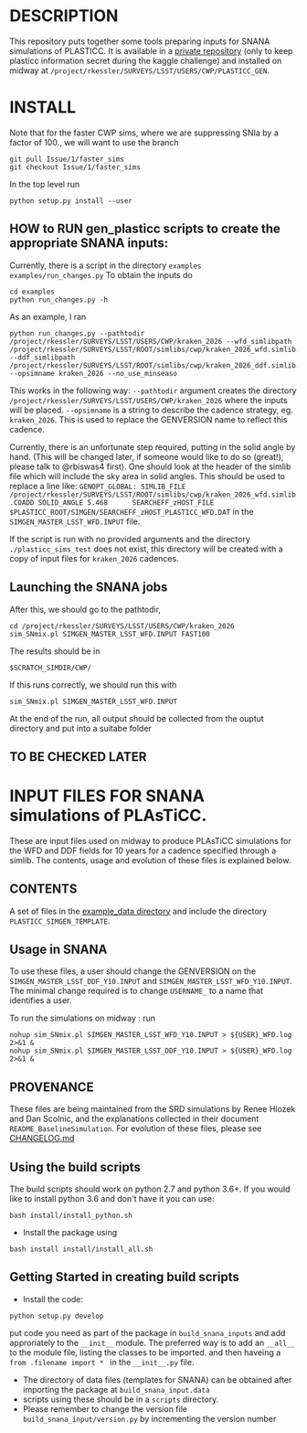# DESCRIPTION

This repository puts together some tools preparing inputs for SNANA simulations of PLASTICC. It is available in a [private repository](https://github.com/rbiswas4/GEN_PLASTICC_SIMS) (only to keep plasticc information secret during the kaggle challenge) and installed on midway at `/project/rkessler/SURVEYS/LSST/USERS/CWP/PLASTICC_GEN`. 
# INSTALL

Note that for the faster CWP sims, where we are suppressing SNIa by a factor of 100., we will want to use the branch
```
git pull Issue/1/faster_sims
git checkout Issue/1/faster_sims
```
In the top level run

```
python setup.py install --user
```

## HOW to RUN gen_plasticc scripts to create the appropriate SNANA inputs:
Currently, there is a script in the directory `examples` 
`examples/run_changes.py` 
To obtain the inputs do 
```
cd examples
python run_changes.py -h
```
As an example, I ran
```
python run_changes.py --pathtodir /project/rkessler/SURVEYS/LSST/USERS/CWP/kraken_2026 --wfd_simlibpath /project/rkessler/SURVEYS/LSST/ROOT/simlibs/cwp/kraken_2026_wfd.simlib.COADD --ddf_simlibpath /project/rkessler/SURVEYS/LSST/ROOT/simlibs/cwp/kraken_2026_ddf.simlib.COADD --opsimname kraken_2026 --no_use_minseaso
```
This works in the following way:
`--pathtodir` argument creates the directory  `/project/rkessler/SURVEYS/LSST/USERS/CWP/kraken_2026` where the inputs will be placed.
`--opsimname` is a string to describe the cadence strategy,  eg. `kraken_2026`. This is used to replace the GENVERSION name to reflect this cadence.


Currently, there is an unfortunate step required, putting in the solid angle by hand. (This will be changed later, if someone would like to do so (great!), please talk to @rbiswas4 first). One should look at the header of the simlib file which will include the sky area in solid angles. This should be used to replace a line like:
`GENOPT_GLOBAL: SIMLIB_FILE /project/rkessler/SURVEYS/LSST/ROOT/simlibs/cwp/kraken_2026_wfd.simlib.COADD SOLID_ANGLE 5.468      SEARCHEFF_zHOST_FILE $PLASTICC_ROOT/SIMGEN/SEARCHEFF_zHOST_PLASTICC_WFD.DAT` in the  
`SIMGEN_MASTER_LSST_WFD.INPUT` file. 


If the script is run with no provided arguments and the directory `./plasticc_sims_test` does not exist, this directory will be created with a copy of input files for `kraken_2026` cadences.
## Launching the SNANA jobs

After this, we should go to the pathtodir, 
```
cd /project/rkessler/SURVEYS/LSST/USERS/CWP/kraken_2026
sim_SNmix.pl SIMGEN_MASTER_LSST_WFD.INPUT FAST100
```
The results should be in 
```
$SCRATCH_SIMDIR/CWP/
```
If this runs correctly, we should run this with 
```
sim_SNmix.pl SIMGEN_MASTER_LSST_WFD.INPUT
```
At the end of the run, all output should be collected from the ouptut directory and put into a suitabe folder
## TO BE CHECKED LATER

# INPUT FILES FOR SNANA simulations of PLAsTiCC.

These are input files used on midway to produce PLAsTiCC simulations for the WFD and DDF fields for 10 years for a cadence specified through a simlib. The contents, usage and evolution of these files is explained below.

## CONTENTS
A set of files in the [example_data directory](./gen_plasticc/example_data) and include the directory `PLASTICC_SIMGEN_TEMPLATE`.


## Usage in SNANA
To use these files, a user should change the GENVERSION on the `SIMGEN_MASTER_LSST_DDF_Y10.INPUT` and `SIMGEN_MASTER_LSST_WFD_Y10.INPUT`. The minimal change required is to change `USERNAME_` to a name that identifies a user.  

To run the simulations on midway : run 
```
nohup sim_SNmix.pl SIMGEN_MASTER_LSST_WFD_Y10.INPUT > ${USER}_WFD.log 2>&1 & 
nohup sim_SNmix.pl SIMGEN_MASTER_LSST_DDF_Y10.INPUT > ${USER}_WFD.log 2>&1 & 
```

## PROVENANCE
These files are being maintained from the SRD simulations by Renee Hlozek and Dan Scolnic, and the explanations collected in their document `README_BaselineSimulation`. For evolution of these files, please see [CHANGELOG.md](./CHANGELOG.md)

## Using the build scripts
The build scripts should work on python 2.7 and python 3.6+. If you would like to install python 3.6 and don't have it you can use:
```
bash install/install_python.sh
```
- Install the package using 
```
bash install install/install_all.sh
```
## Getting Started in creating build scripts

- Install the code:
```
python setup.py develop
```
put code you need as part of the package in `build_snana_inputs` and add approriately to the `__init__` module. The preferred way is to add an `__all__` to the module file, listing the classes to be imported. and then haveing a ```from .filename import * ``` in the `__init__.py` file.
- The directory of data files (templates for SNANA) can be obtained after importing the package at 
`build_snana_input.data`
- scripts using these should be in a `scripts` directory.
- Please remember to change the version file `build_snana_input/version.py` by incrementing the version number  
